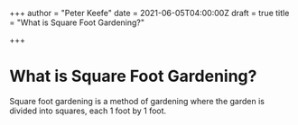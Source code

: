 +++
author = "Peter Keefe"
date = 2021-06-05T04:00:00Z
draft = true
title = "What is Square Foot Gardening?"

+++
# What is Square Foot Gardening?

Square foot gardening is a method of gardening where the garden is divided into squares, each 1 foot by 1 foot.